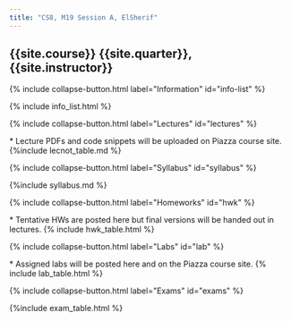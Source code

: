 ```yaml
---
title: "CS8, M19 Session A, ElSherif"
---
```



## {{site.course}} {{site.quarter}}, {{site.instructor}}

{% include collapse-button.html label="Information" id="info-list" %}

<div class="collapse" id="info-list">
 <div class="card card-body">
  {% include info_list.html %}
 </div>
</div>


{% include collapse-button.html label="Lectures" id="lectures" %}
<div class="collapse" id="lectures">
 <div class="card card-body" markdown="1">
  * Lecture PDFs and code snippets will be uploaded on Piazza course site.
   {%include lecnot_table.md %}
 </div>
</div>


{% include collapse-button.html label="Syllabus" id="syllabus" %}
<div class="collapse" id="lectures">
 <div class="card card-body" markdown="1">
   {%include syllabus.md %}
 </div>
</div>

{% include collapse-button.html label="Homeworks" id="hwk" %}
<div class="collapse" id="hwk">
 <div class="card card-body">
  * Tentative HWs are posted here but final versions will be handed out in lectures. 
  {% include hwk_table.html %}
 </div>
</div>

{% include collapse-button.html label="Labs" id="lab" %}
<div class="collapse" id="lab">
 <div class="card card-body">
  * Assigned labs will be posted here and on the Piazza course site.
  {% include lab_table.html %}
 </div>
</div>


{% include collapse-button.html label="Exams" id="exams" %}
<div class="collapse" id="exams">
 <div class="card card-body">
  {%include exam_table.html %}
 </div>
</div>




